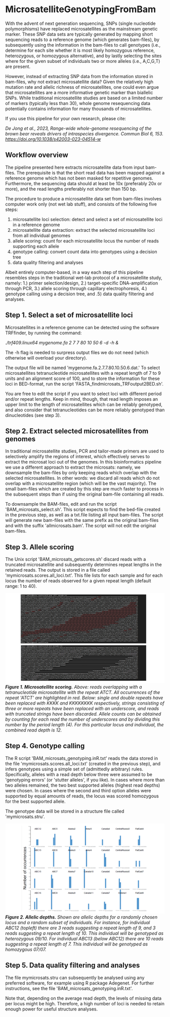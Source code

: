 # MicrosatelliteGenotypingFromBam

With the advent of next generation sequencing, SNPs (single nucleotide polymorphisms) have replaced microsatellites as the mainstream genetic marker. These SNP data sets are typically generated by mapping short sequencing reads to a reference genome (which generates bam-files), by subsequently using the information in the bam-files to call genotypes (i.e., determine for each site whether it is most likely homozygous reference, heterozygous, or homozygous alternative), and by lastly selecting the sites where for the given subset of individuals two or more alleles (i.e., A,C,G,T) are present. 

However, instead of extracting SNP data from the information stored in bam-files, why not extract microsatellite data? Given the relatively high mutation rate and allelic richness of microsatellites, one could even argue that microsatellites are a more informative genetic marker than biallelic SNPs. While traditional microsatellite studies are based on a limited number of markers (typically less than 30), whole genome resequencing data potentially contains information for many thousands of microsatellites.   

If you use this pipeline for your own research, please cite:

*De Jong et al., 2023, Range-wide whole-genome resequencing of the brown bear reveals drivers of intraspecies divergence. Commun Biol 6, 153. https://doi.org/10.1038/s42003-023-04514-w*

## Workflow overview

The pipeline presented here extracts microsatellite data from input bam-files. The prerequisite is that the short read data has been mapped against a reference genome which has not been masked for repetitive genomes. Furthermore, the sequencing data should at least be 10x (preferably 20x or more), and the read lengths preferably not shorter than 150 bp.

The procedure to produce a microsatellite data set from bam-files involves computer work only (not wet lab stuff), and consists of the following five steps:

1. microsatellite loci selection: detect and select a set of microsatellite loci in a reference genome
2. microsatellite data extraction: extract the selected microsatellite loci from all individual genomes
3. allele scoring: count for each microsatellite locus the number of reads supporting each allele  
4. genotype calling: convert count data into genotypes using a decision tree
5. data quality filtering and analyses 

Albeit entirely computer-based, in a way each step of this pipeline resembles steps in the traditional wet-lab protocol of a microsatellite study, namely: 1.) primer selection/design, 2.) target-specific DNA-amplification through PCR, 3.) allele scoring through capillary electrophoresis, 4.) genotype calling using a decision tree, and .5) data quality filtering and analyses.     

## Step 1. Select a set of microsatellite loci

Microsatellites in a reference genome can be detected using the software TRFfinder, by running the command:

*./trf409.linux64 mygenome.fa 2 7 7 80 10 50 6 -d -h &*

The -h flag is needed to surpress output files we do not need (which otherwise will overload your directory).

The output file will be named 'mygenome.fa.2.7.7.80.10.50.6.dat.' To select microsatellites tetranucleotide microsatellites with a repeat length of 7 to 9 units and an alignment score of 100, and to store the information for these loci in BED-format, run the script 'FASTA_findmicrosats_TRFoutput2BED.sh'. 

You are free to edit the script if you want to select loci with different period and/or repeat lengths. Keep in mind, though, that read length imposes an upper limit to the length of microsatellites which can be reliably genotyped, and also consider that tetranucleotides can be more reliably genotyped than dinucleotides (see step 3).

## Step 2. Extract selected microsatellites from genomes 

In traditional microsatellite studies, PCR and tailor-made primers are used to selectively amplify the regions of interest, which effectively serves to extract the microsat loci out of the genomes. In this bioinformatics pipeline we use a different approach to extract the microsats: namely, we downsample the bam-files by only keeping reads which overlap with the selected microsatellites. In other words: we discard all reads which do not overlap with a microsatellite region (which will be the vast majority). The small bam-files which are created by this step are much faster to process in the subsequent steps than if using the original bam-file containing all reads.

To downsample the BAM-files, edit and run the script 'BAM_microsats_select.sh'. This script expects to find the bed-file created in the previous step, as well as a txt.file listing all input bam-files.
The script will generate new bam-files with the same prefix as the original bam-files and with the suffix 'allmicrosats.bam'. The script will not edit the original bam-files.

## Step 3. Allele scoring

The Unix script 'BAM_microsats_getscores.sh' discard reads with a truncated microsatellite and subsequently determines repeat lengths in the retained reads. The output is stored in a file called 'mymicrosats.scores.all_loci.txt'. This file lists for each sample and for each locus the number of reads observed for a given repeat length (default range: 1 to 40). 

![alt text](https://github.com/mennodejong1986/MicrosatelliteGenotypingFromBam/blob/main/Microsatellite_genotyping_step3.png)
***Figure 1. Microsatellite scoring.*** *Above: reads overlapping with a tetranucleotide microsatellite with the repeat ATCT. All occurrences of the repeat 'ATCT' are highlighted in red. Below: single and double repeats have been replaced with KKKK and KKKKKKKK respectively, strings consisting of three or more repeats have been replaced with an underscore, and reads with truncated strings have been discarded. Allele counts can be obtained by counting for each read the number of underscores and by dividing this number by the period length (4). For this particular locus and individual, the combined read depth is 12.* 

## Step 4. Genotype calling

The R script 'BAM_microsats_genotyping.inR.txt' reads the data stored in the file 'mymicrosats.scores.all_loci.txt' (created in the previous step), and infers genotypes using a simple set of (admittedly arbitrary) rules. Specifically, alleles with a read depth below three were assumed to be 'genotyping errors' (or 'stutter alleles', if you like). In cases where more than two alleles remained, the two best supported alleles (highest read depths) were chosen. In cases where the second and third option alleles were supported by equal amounts of reads, the locus was scored homozygous for the best supported allele.

The genotype data will be stored in a structure file called 'mymicrosats.stru'.

![alt text](https://github.com/mennodejong1986/MicrosatelliteGenotypingFromBam/blob/main/Microsatellite_genotyping_step4.png)
***Figure 2. Allelic depths.*** *Shown are allelic depths for a randomly chosen locus and a random subset of individuals. For instance, for individual ABC12 (topleft) there are 3 reads suggesting a repeat length of 9, and 3 reads suggesting a repeat length of 10. This individual will be genotyped as heterozygous 09/10. For individual ABC13 (below ABC12) there are 10 reads suggesting a repeat length of 7. This individual will be genotyped as homozygous 07/07.* 


## Step 5. Data quality filtering and analyses

The file mymicrosats.stru can subsequently be analysed using any preferred software, for example using R package Adegenet. For further instructions, see the file 'BAM_microsats_genotyping.inR.txt'.

Note that, depending on the average read depth, the levels of missing data per locus might be high. Therefore, a high number of loci is needed to retain enough power for useful structure analyses.



